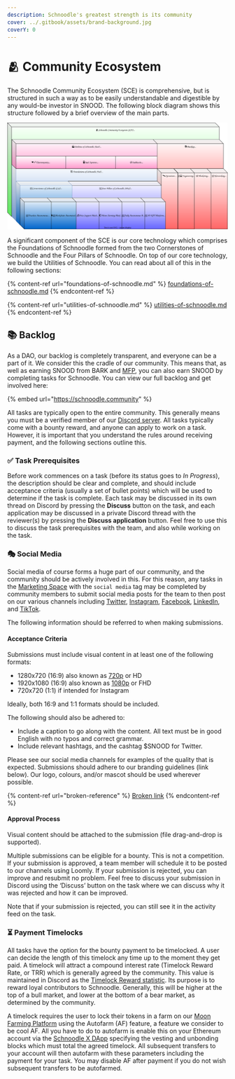 ```yaml
---
description: Schnoodle's greatest strength is its community
cover: ../.gitbook/assets/brand-background.jpg
coverY: 0
---
```


# 🫂 Community Ecosystem

The Schnoodle Community Ecosystem (SCE) is comprehensive, but is structured in such a way as to be easily understandable and digestible by any would-be investor in SNOOD. The following block diagram shows this structure followed by a brief overview of the main parts.

![The Schnoodle Community Ecosystem structure](../.gitbook/assets/community-ecosystem.svg)

A significant component of the SCE is our core technology which comprises the Foundations of Schnoodle formed from the two Cornerstones of Schnoodle and the Four Pillars of Schnoodle. On top of our core technology, we build the Utilities of Schnoodle. You can read about all of this in the following sections:

{% content-ref url="foundations-of-schnoodle.md" %}
[foundations-of-schnoodle.md](foundations-of-schnoodle.md)
{% endcontent-ref %}

{% content-ref url="utilities-of-schnoodle.md" %}
[utilities-of-schnoodle.md](utilities-of-schnoodle.md)
{% endcontent-ref %}

## 📚 Backlog

As a DAO, our backlog is completely transparent, and everyone can be a part of it. We consider this the cradle of our community. This means that, as well as earning SNOOD from BARK and [MFP](../features/mfp.md), you can also earn SNOOD by completing tasks for Schnoodle. You can view our full backlog and get involved here:

{% embed url="https://schnoodle.community" %}

All tasks are typically open to the entire community. This generally means you must be a verified member of our [Discord server](https://discord.gg/schnoodle). All tasks typically come with a bounty reward, and anyone can apply to work on a task. However, it is important that you understand the rules around receiving payment, and the following sections outline this.

### ✅ Task Prerequisites

Before work commences on a task (before its status goes to _In Progress_), the description should be clear and complete, and should include acceptance criteria (usually a set of bullet points) which will be used to determine if the task is complete. Each task may be discussed in its own thread on Discord by pressing the **Discuss** button on the task, and each application may be discussed in a private Discord thread with the reviewer(s) by pressing the **Discuss application** button. Feel free to use this to discuss the task prerequisites with the team, and also while working on the task.

### 🎭 Social Media

Social media of course forms a huge part of our community, and the community should be actively involved in this. For this reason, any tasks in the [Marketing Space](https://schnoodle.io/marketing) with the `social media` tag may be completed by community members to submit social media posts for the team to then post on our various channels including [Twitter](https://twitter.com/SchnoodleDAO), [Instagram](https://instagram.com/schnoodledao), [Facebook](https://www.facebook.com/SchnoodleDAO), [LinkedIn](https://www.linkedin.com/company/schnoodle), and [TikTok](https://www.tiktok.com/@schnoodledao).

The following information should be referred to when making submissions.

#### Acceptance Criteria

Submissions must include visual content in at least one of the following formats:

* 1280x720 (16:9) also known as [720p](https://en.wikipedia.org/wiki/720p) or HD
* 1920x1080 (16:9) also known as [1080p](https://en.wikipedia.org/wiki/1080p) or FHD
* 720x720 (1:1) if intended for Instagram

Ideally, both 16:9 and 1:1 formats should be included.

The following should also be adhered to:

* Include a caption to go along with the content. All text must be in good English with no typos and correct grammar.
* Include relevant hashtags, and the cashtag $SNOOD for Twitter.

Please see our social media channels for examples of the quality that is expected. Submissions should adhere to our branding guidelines (link below). Our logo, colours, and/or mascot should be used wherever possible.

{% content-ref url="broken-reference" %}
[Broken link](broken-reference)
{% endcontent-ref %}

#### Approval Process

Visual content should be attached to the submission (file drag-and-drop is supported).

Multiple submissions can be eligible for a bounty. This is not a competition. If your submission is approved, a team member will schedule it to be posted to our channels using Loomly. If your submission is rejected, you can improve and resubmit no problem. Feel free to discuss your submission in Discord using the ‘Discuss’ button on the task where we can discuss why it was rejected and how it can be improved.

Note that if your submission is rejected, you can still see it in the activity feed on the task.

### ⏳ Payment Timelocks

All tasks have the option for the bounty payment to be timelocked. A user can decide the length of this timelock any time up to the moment they get paid. A timelock will attract a compound interest rate (Timelock Reward Rate, or TRR) which is generally agreed by the community. This value is maintained in Discord as the [Timelock Reward statistic](https://schnoodle.io/trr). Its purpose is to reward loyal contributors to Schnoodle. Generally, this will be higher at the top of a bull market, and lower at the bottom of a bear market, as determined by the community.

A timelock requires the user to lock their tokens in a farm on our [Moon Farming Platform](../features/mfp.md) using the Autofarm (AF) feature, a feature we consider to be cool AF. All you have to do to autofarm is enable this on your Ethereum account via the [Schnoodle X DApp](https://schnoodle.farm) specifying the vesting and unbonding blocks which must total the agreed timelock. All subsequent transfers to your account will then autofarm with these parameters including the payment for your task. You may disable AF after payment if you do not wish subsequent transfers to be autofarmed.
